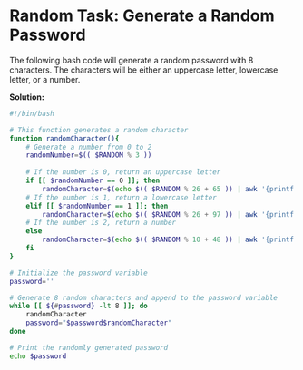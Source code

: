 

# **Random Task:** Generate a Random Password 

The following bash code will generate a random password with 8 characters. The characters will be either an uppercase letter, lowercase letter, or a number.

**Solution:**

```bash
#!/bin/bash

# This function generates a random character
function randomCharacter(){
    # Generate a number from 0 to 2
    randomNumber=$(( $RANDOM % 3 ))
        
    # If the number is 0, return an uppercase letter
    if [[ $randomNumber == 0 ]]; then
        randomCharacter=$(echo $(( $RANDOM % 26 + 65 )) | awk '{printf "%c",$0}')
    # If the number is 1, return a lowercase letter
    elif [[ $randomNumber == 1 ]]; then
        randomCharacter=$(echo $(( $RANDOM % 26 + 97 )) | awk '{printf "%c",$0}')
    # If the number is 2, return a number
    else
        randomCharacter=$(echo $(( $RANDOM % 10 + 48 )) | awk '{printf "%c",$0}')
    fi
}

# Initialize the password variable
password=''

# Generate 8 random characters and append to the password variable
while [[ ${#password} -lt 8 ]]; do
    randomCharacter
    password="$password$randomCharacter"
done

# Print the randomly generated password
echo $password
```